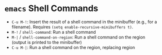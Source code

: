 # `emacs` Shell Commands

- `C-u M-!`: Insert the result of a shell command in the minibuffer (e.g., for a filename). Requires `(setq enable-recursive-minibuffers t)`.
- `M-!` / `shell-command`: Run a shell command
- `M-|` / `shell-command-on-region`: Run a shell command on the region (output is printed to the minibuffer)
- `C-u M-|`: Run a shell command on the region, replacing region
